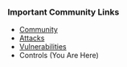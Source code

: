 ### Important Community Links

- [Community](/www-community)
- [Attacks](/www-community/attacks)
- [Vulnerabilities](/www-community/vulnerabilities)
- Controls (You Are Here)
